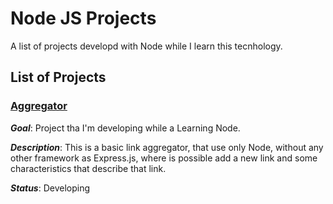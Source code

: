 # Node JS Projects
A list of projects developd with Node while I learn this tecnhology.

## List of Projects  

### [Aggregator](https://github.com/fcarlosdev/node-js-study/tree/master/aggregator)

***Goal***: Project tha I'm developing while a Learning Node.  

***Description***: This is a basic link aggregator, that use only Node, without any other framework as Express.js, where is possible add a new link and some characteristics that describe that link.  

***Status***: Developing


